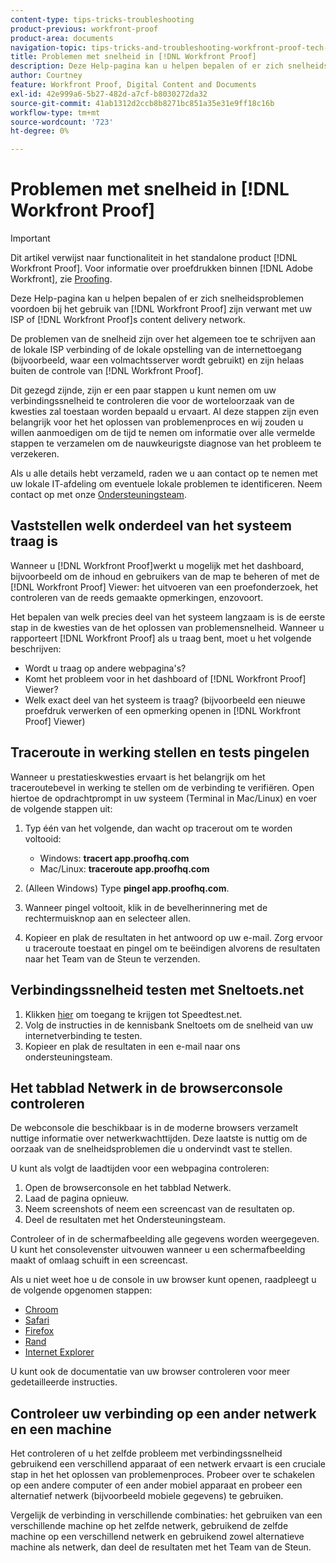 ```yaml
---
content-type: tips-tricks-troubleshooting
product-previous: workfront-proof
product-area: documents
navigation-topic: tips-tricks-and-troubleshooting-workfront-proof-tech-corner
title: Problemen met snelheid in [!DNL Workfront Proof]
description: Deze Help-pagina kan u helpen bepalen of er zich snelheidsproblemen voordoen bij het gebruik van [!DNL Workfront Proof] zijn verwant met uw ISP of [!DNL Workfront Proof]s content delivery network.
author: Courtney
feature: Workfront Proof, Digital Content and Documents
exl-id: 42e999a6-5b27-482d-a7cf-b8030272da32
source-git-commit: 41ab1312d2ccb8b8271bc851a35e31e9ff18c16b
workflow-type: tm+mt
source-wordcount: '723'
ht-degree: 0%

---
```


# Problemen met snelheid in [!DNL Workfront Proof]

>[!IMPORTANT]
>
>Dit artikel verwijst naar functionaliteit in het standalone product [!DNL Workfront Proof]. Voor informatie over proefdrukken binnen [!DNL Adobe Workfront], zie [Proofing](../../../review-and-approve-work/proofing/proofing.md).

Deze Help-pagina kan u helpen bepalen of er zich snelheidsproblemen voordoen bij het gebruik van [!DNL Workfront Proof] zijn verwant met uw ISP of [!DNL Workfront Proof]s content delivery network.

De problemen van de snelheid zijn over het algemeen toe te schrijven aan de lokale ISP verbinding of de lokale opstelling van de internettoegang (bijvoorbeeld, waar een volmachtsserver wordt gebruikt) en zijn helaas buiten de controle van [!DNL Workfront Proof].

Dit gezegd zijnde, zijn er een paar stappen u kunt nemen om uw verbindingssnelheid te controleren die voor de worteloorzaak van de kwesties zal toestaan worden bepaald u ervaart. Al deze stappen zijn even belangrijk voor het het oplossen van problemenproces en wij zouden u willen aanmoedigen om de tijd te nemen om informatie over alle vermelde stappen te verzamelen om de nauwkeurigste diagnose van het probleem te verzekeren.

Als u alle details hebt verzameld, raden we u aan contact op te nemen met uw lokale IT-afdeling om eventuele lokale problemen te identificeren. Neem contact op met onze [Ondersteuningsteam](https://support.workfront.com/hc/en-us/requests/new).

## Vaststellen welk onderdeel van het systeem traag is

Wanneer u [!DNL Workfront Proof]werkt u mogelijk met het dashboard, bijvoorbeeld om de inhoud en gebruikers van de map te beheren of met de [!DNL Workfront Proof] Viewer: het uitvoeren van een proefonderzoek, het controleren van de reeds gemaakte opmerkingen, enzovoort.

Het bepalen van welk precies deel van het systeem langzaam is is de eerste stap in de kwesties van de het oplossen van problemensnelheid. Wanneer u rapporteert [!DNL Workfront Proof] als u traag bent, moet u het volgende beschrijven:

* Wordt u traag op andere webpagina&#39;s?
* Komt het probleem voor in het dashboard of [!DNL Workfront Proof] Viewer?
* Welk exact deel van het systeem is traag? (bijvoorbeeld een nieuwe proefdruk verwerken of een opmerking openen in [!DNL Workfront Proof] Viewer)

## Traceroute in werking stellen en tests pingelen

Wanneer u prestatieskwesties ervaart is het belangrijk om het traceroutebevel in werking te stellen om de verbinding te verifiëren. Open hiertoe de opdrachtprompt in uw systeem (Terminal in Mac/Linux) en voer de volgende stappen uit:

1. Typ één van het volgende, dan wacht op tracerout om te worden voltooid:

   * Windows: **tracert app.proofhq.com**
   * Mac/Linux: **traceroute app.proofhq.com**

1. (Alleen Windows) Type **pingel app.proofhq.com**.
1. Wanneer pingel voltooit, klik in de bevelherinnering met de rechtermuisknop aan en selecteer allen.
1. Kopieer en plak de resultaten in het antwoord op uw e-mail.
Zorg ervoor u traceroute toestaat en pingel om te beëindigen alvorens de resultaten naar het Team van de Steun te verzenden.

## Verbindingssnelheid testen met Sneltoets.net

1. Klikken [hier](http://www.speedtest.net/) om toegang te krijgen tot Speedtest.net.
1. Volg de instructies in de kennisbank Sneltoets om de snelheid van uw internetverbinding te testen.
1. Kopieer en plak de resultaten in een e-mail naar ons ondersteuningsteam.

## Het tabblad Netwerk in de browserconsole controleren

De webconsole die beschikbaar is in de moderne browsers verzamelt nuttige informatie over netwerkwachttijden. Deze laatste is nuttig om de oorzaak van de snelheidsproblemen die u ondervindt vast te stellen.

U kunt als volgt de laadtijden voor een webpagina controleren:

1. Open de browserconsole en het tabblad Netwerk.
1. Laad de pagina opnieuw.
1. Neem screenshots of neem een screencast van de resultaten op.
1. Deel de resultaten met het Ondersteuningsteam.

Controleer of in de schermafbeelding alle gegevens worden weergegeven. U kunt het consolevenster uitvouwen wanneer u een schermafbeelding maakt of omlaag schuift in een screencast.

Als u niet weet hoe u de console in uw browser kunt openen, raadpleegt u de volgende opgenomen stappen:

* [Chroom](http://screencast.com/t/AgQU6JQQ)
* [Safari](http://screencast.com/t/f31GqQYm0w)
* [Firefox](http://screencast.com/t/Xg7SscmAi)
* [Rand](http://www.screencast.com/t/epSwBiaD)
* [Internet Explorer](http://screencast.com/t/x5Q3eHczbc)

U kunt ook de documentatie van uw browser controleren voor meer gedetailleerde instructies.

## Controleer uw verbinding op een ander netwerk en een machine

Het controleren of u het zelfde probleem met verbindingssnelheid gebruikend een verschillend apparaat of een netwerk ervaart is een cruciale stap in het het oplossen van problemenproces. Probeer over te schakelen op een andere computer of een ander mobiel apparaat en probeer een alternatief netwerk (bijvoorbeeld mobiele gegevens) te gebruiken.

Vergelijk de verbinding in verschillende combinaties: het gebruiken van een verschillende machine op het zelfde netwerk, gebruikend de zelfde machine op een verschillend netwerk en gebruikend zowel alternatieve machine als netwerk, dan deel de resultaten met het Team van de Steun.
